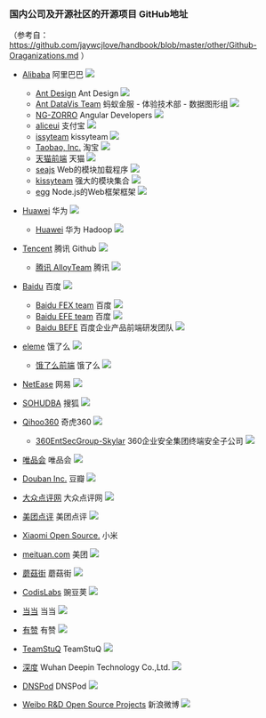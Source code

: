 ### 国内公司及开源社区的开源项目 GitHub地址

（参考自：https://github.com/jaywcjlove/handbook/blob/master/other/Github-Oraganizations.md ）
- [Alibaba](https://github.com/alibaba) 阿里巴巴 ![](https://avatars1.githubusercontent.com/u/1961952?v=3&s=14)
  - [Ant Design](https://github.com/ant-design) Ant Design ![](https://avatars1.githubusercontent.com/u/12101536?v=4&s=14)
  - [Ant DataVis Team](https://github.com/antvis) 蚂蚁金服 - 体验技术部 - 数据图形组 ![](https://avatars3.githubusercontent.com/u/19199542?v=4&s=14)
  - [NG-ZORRO](https://github.com/NG-ZORRO) Angular Developers ![](https://avatars2.githubusercontent.com/u/30223759?v=4&s=14)
  - [aliceui](https://github.com/aliceui) 支付宝 ![](https://avatars3.githubusercontent.com/u/3404882?v=3&s=14)
  - [issyteam](https://github.com/kissyteam) kissyteam ![](https://avatars1.githubusercontent.com/u/328318?v=3&s=14)
  - [Taobao, Inc.](https://github.com/taobao) 淘宝 ![](https://avatars0.githubusercontent.com/u/1560507?v=3&s=14)
  - [天猫前端](https://github.com/tmallfe) 天猫 ![](https://avatars0.githubusercontent.com/u/7637440?v=3&s=14)
  - [seajs](https://github.com/seajs) Web的模块加载程序 ![](https://avatars1.githubusercontent.com/u/12101536?v=4&s=14)
  - [kissyteam](https://github.com/kissyteam) 强大的模块集合 ![](https://avatars3.githubusercontent.com/u/328318?v=4&s=14)
  - [egg](https://github.com/eggjs) Node.js的Web框架框架 ![](https://avatars2.githubusercontent.com/u/15833670?v=4&s=14)
  
- [Huawei](https://github.com/Huawei) 华为 ![](https://avatars2.githubusercontent.com/u/539149?v=4&s=14)
  - [Huawei](https://github.com/Huawei-Hadoop) 华为 Hadoop ![](https://avatars2.githubusercontent.com/u/539149?v=4&s=14)

- [Tencent](https://github.com/tencent) 腾讯 Github ![](https://avatars0.githubusercontent.com/u/18461506?v=4&s=14)
  - [腾讯 AlloyTeam](https://github.com/AlloyTeam) 腾讯 ![](https://avatars2.githubusercontent.com/u/1503033?v=3&s=14)
- [Baidu](https://github.com/baidu) 百度 ![](https://avatars3.githubusercontent.com/u/13245940?v=4&s=14)
  - [Baidu FEX team](https://github.com/fex-team) 百度  ![](https://avatars0.githubusercontent.com/u/6668906?v=4&s=14)
  - [Baidu EFE team](https://github.com/ecomfe) 百度  ![](https://avatars3.githubusercontent.com/u/2268460?v=3&s=14)
  - [Baidu BEFE](https://github.com/be-fe) 百度企业产品前端研发团队  ![](https://avatars3.githubusercontent.com/u/8372490?v=4&s=14)
- [eleme](https://github.com/eleme) 饿了么 ![](https://avatars2.githubusercontent.com/u/1201438?v=4&s=14)
  - [饿了么前端](https://github.com/elemefe) 饿了么 ![](https://avatars2.githubusercontent.com/u/12810740?v=4&s=14)
- [NetEase](https://github.com/netease) 网易 ![](https://avatars2.githubusercontent.com/u/1460597?v=3&s=14)
- [SOHUDBA](https://github.com/SOHUDBA) 搜狐 ![](https://avatars2.githubusercontent.com/u/4919525?v=3&s=14)
- [Qihoo360](https://github.com/Qihoo360) 奇虎360 ![](https://avatars2.githubusercontent.com/u/4082929?v=3&s=14)
  - [360EntSecGroup-Skylar](https://github.com/360EntSecGroup-Skylar) 360企业安全集团终端安全子公司 ![](https://avatars2.githubusercontent.com/u/29733149?v=3&s=14)
- [唯品会](https://github.com/vipshop) 唯品会 ![](https://avatars3.githubusercontent.com/u/7145544?v=3&s=14)
- [Douban Inc.](https://github.com/douban) 豆瓣 ![](https://avatars3.githubusercontent.com/u/1220164?v=3&s=14)
- [大众点评网](https://github.com/dianping) 大众点评网 ![](https://avatars0.githubusercontent.com/u/1539555?v=3&s=14)
- [美团点评](https://github.com/Meituan-Dianping) 美团点评 ![](https://avatars0.githubusercontent.com/u/1539555?v=3&s=14)
- [Xiaomi Open Source.](https://github.com/xiaomi) 小米 
- [meituan.com](https://github.com/meituan) 美团 ![](https://avatars1.githubusercontent.com/u/977371?v=3&s=14)
- [蘑菇街](https://github.com/mogujie) 蘑菇街 ![](https://avatars1.githubusercontent.com/u/10172799?v=3&s=14)
- [CodisLabs](https://github.com/CodisLabs) 豌豆荚 ![](https://avatars1.githubusercontent.com/u/16700854?v=3&s=14)
- [当当](https://github.com/dangdangdotcom) 当当 ![](https://avatars1.githubusercontent.com/u/10172799?v=3&s=14)
- [有赞](https://github.com/youzan) 有赞 ![](https://avatars0.githubusercontent.com/u/11404085?v=3&s=14)
- [TeamStuQ](https://github.com/TeamStuQ) TeamStuQ ![](https://avatars2.githubusercontent.com/u/15888474?v=3&s=14)
- [深度](https://github.com/linuxdeepin) Wuhan Deepin Technology Co.,Ltd. ![](https://avatars3.githubusercontent.com/u/1592697?v=4&s=14)
- [DNSPod](https://github.com/DNSPod) DNSPod ![](https://avatars3.githubusercontent.com/u/672779?v=4&s=14)
- [Weibo R&D Open Source Projects](https://github.com/weibocom) 新浪微博 ![](https://avatars3.githubusercontent.com/u/672779?v=4&s=14)
